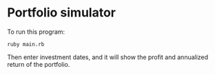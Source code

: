 # Portfolio simulator

To run this program:

```
ruby main.rb
```

Then enter investment dates, and it will show the profit and annualized return of the portfolio.
